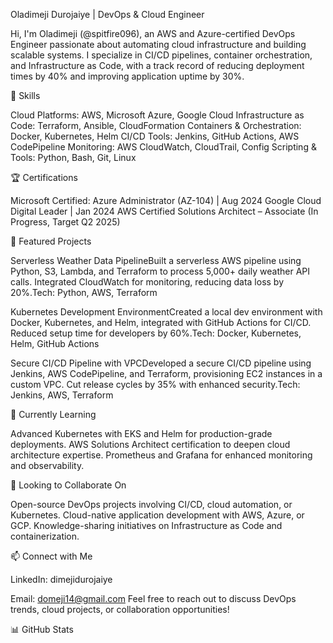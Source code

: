Oladimeji Durojaiye | DevOps & Cloud Engineer

Hi, I'm Oladimeji (@spitfire096), an AWS and Azure-certified DevOps Engineer passionate about automating cloud infrastructure and building scalable systems. I specialize in CI/CD pipelines, container orchestration, and Infrastructure as Code, with a track record of reducing deployment times by 40% and improving application uptime by 30%.

🔧 Skills

Cloud Platforms: AWS, Microsoft Azure, Google Cloud
Infrastructure as Code: Terraform, Ansible, CloudFormation
Containers & Orchestration: Docker, Kubernetes, Helm
CI/CD Tools: Jenkins, GitHub Actions, AWS CodePipeline
Monitoring: AWS CloudWatch, CloudTrail, Config
Scripting & Tools: Python, Bash, Git, Linux

🏆 Certifications

Microsoft Certified: Azure Administrator (AZ-104) | Aug 2024
Google Cloud Digital Leader | Jan 2024
AWS Certified Solutions Architect – Associate (In Progress, Target Q2 2025)

🚀 Featured Projects

Serverless Weather Data PipelineBuilt a serverless AWS pipeline using Python, S3, Lambda, and Terraform to process 5,000+ daily weather API calls. Integrated CloudWatch for monitoring, reducing data loss by 20%.Tech: Python, AWS, Terraform

Kubernetes Development EnvironmentCreated a local dev environment with Docker, Kubernetes, and Helm, integrated with GitHub Actions for CI/CD. Reduced setup time for developers by 60%.Tech: Docker, Kubernetes, Helm, GitHub Actions

Secure CI/CD Pipeline with VPCDeveloped a secure CI/CD pipeline using Jenkins, AWS CodePipeline, and Terraform, provisioning EC2 instances in a custom VPC. Cut release cycles by 35% with enhanced security.Tech: Jenkins, AWS, Terraform


🌱 Currently Learning

Advanced Kubernetes with EKS and Helm for production-grade deployments.
AWS Solutions Architect certification to deepen cloud architecture expertise.
Prometheus and Grafana for enhanced monitoring and observability.

💞️ Looking to Collaborate On

Open-source DevOps projects involving CI/CD, cloud automation, or Kubernetes.
Cloud-native application development with AWS, Azure, or GCP.
Knowledge-sharing initiatives on Infrastructure as Code and containerization.

📫 Connect with Me

LinkedIn: dimejidurojaiye

Email: domeji14@gmail.com
Feel free to reach out to discuss DevOps trends, cloud projects, or collaboration opportunities!

📊 GitHub Stats
